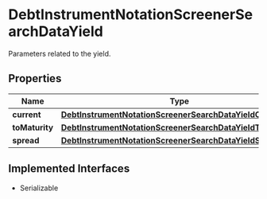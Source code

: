 

# DebtInstrumentNotationScreenerSearchDataYield

Parameters related to the yield.

## Properties

Name | Type | Description | Notes
------------ | ------------- | ------------- | -------------
**current** | [**DebtInstrumentNotationScreenerSearchDataYieldCurrent**](DebtInstrumentNotationScreenerSearchDataYieldCurrent.md) |  |  [optional]
**toMaturity** | [**DebtInstrumentNotationScreenerSearchDataYieldToMaturity**](DebtInstrumentNotationScreenerSearchDataYieldToMaturity.md) |  |  [optional]
**spread** | [**DebtInstrumentNotationScreenerSearchDataYieldSpread**](DebtInstrumentNotationScreenerSearchDataYieldSpread.md) |  |  [optional]


## Implemented Interfaces

* Serializable


